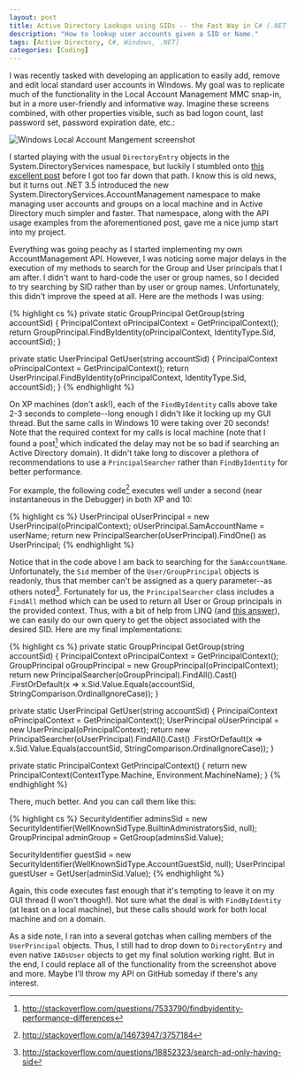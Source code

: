 ```yaml
---
layout: post
title: Active Directory Lookups using SIDs -- the Fast Way in C# (.NET 3.5+)
description: "How to lookup user accounts given a SID or Name."
tags: [Active Directory, C#, Windows, .NET]
categories: [Coding]
---
```


I was recently tasked with developing an application to easily add, remove and edit local standard user accounts in Windows. My goal was to replicate much of the functionality in the Local Account Management MMC snap-in, but in a more user-friendly and informative way. Imagine these screens combined, with other properties visible, such as bad logon count, last password set, password expiration date, etc.:

<img src="{{ site.url }}/images/Blog/2016/WindowsLocalAccountMangement.png" alt="Windows Local Account Mangement screenshot">

I started playing with the usual `DirectoryEntry` objects in the System.DirectoryServices namespace, but luckily I stumbled onto <a href="http://www.macaalay.com/2010/06/28/active-directory-c/" target="_blank">this excellent post</a> before I got too far down that path. I know this is old news, but it turns out .NET 3.5 introduced the new System.DirectoryServices.AccountManagement namespace to make managing user accounts and groups on a local machine and in Active Directory much simpler and faster. That namespace, along with the API usage examples from the aforementioned post, gave me a nice jump start into my project.

<!-- more -->

Everything was going peachy as I started implementing my own AccountManagement API. However, I was noticing some major delays in the execution of my methods to search for the Group and User principals that I am after. I didn't want to hard-code the user or group names, so I decided to try searching by SID rather than by user or group names. Unfortunately, this didn't improve the speed at all. Here are the methods I was using:

{% highlight cs %}
private static GroupPrincipal GetGroup(string accountSid)
{
  PrincipalContext oPrincipalContext = GetPrincipalContext();
  return GroupPrincipal.FindByIdentity(oPrincipalContext, IdentityType.Sid, accountSid);
}

private static UserPrincipal GetUser(string accountSid)
{
  PrincipalContext oPrincipalContext = GetPrincipalContext();
  return UserPrincipal.FindByIdentity(oPrincipalContext, IdentityType.Sid, accountSid);
}
{% endhighlight %}

On XP machines (don't ask!), each of the `FindByIdentity` calls above take 2-3 seconds to complete--long enough I didn't like it locking up my GUI thread. But the same calls in Windows 10 were taking over 20 seconds! Note that the required context for my calls is local machine (note that I found a post[^1] which indicated the delay may not be so bad if searching an Active Directory domain). It didn't take long to discover a plethora of recommendations to use a `PrincipalSearcher` rather than `FindByIdentity` for better performance.

[^1]: <http://stackoverflow.com/questions/7533790/findbyidentity-performance-differences>

For example, the following code[^2] executes well under a second (near instantaneous in the Debugger) in both XP and 10:

[^2]: <http://stackoverflow.com/a/14673947/3757184>

{% highlight cs %}
UserPrincipal oUserPrincipal = new UserPrincipal(oPrincipalContext);
oUserPrincipal.SamAccountName = userName;
return new PrincipalSearcher(oUserPrincipal).FindOne() as UserPrincipal;
{% endhighlight %}

Notice that in the code above I am back to searching for the `SamAccountName`. Unfortunately, the `Sid` member of the `User/GroupPrincipal` objects is readonly, thus that member can't be assigned as a query parameter--as others noted[^3]. Fortunately for us, the `PrincipalSearcher` class includes a `FindAll` method which can be used to return all User or Group principals in the provided context. Thus, with a bit of help from LINQ (and <a href=" http://stackoverflow.com/a/37725273/3757184" target="_blank">this answer</a>), we can easily do our own query to get the object associated with the desired SID. Here are my final implementations:

[^3]: <http://stackoverflow.com/questions/18852323/search-ad-only-having-sid>

{% highlight cs %}
private static GroupPrincipal GetGroup(string accountSid)
{
  PrincipalContext oPrincipalContext = GetPrincipalContext();
  GroupPrincipal oGroupPrincipal = new GroupPrincipal(oPrincipalContext);
  return new PrincipalSearcher(oGroupPrincipal).FindAll().Cast<GroupPrincipal>()
  .FirstOrDefault(x => x.Sid.Value.Equals(accountSid, StringComparison.OrdinalIgnoreCase));
}

private static UserPrincipal GetUser(string accountSid)
{
  PrincipalContext oPrincipalContext = GetPrincipalContext();
  UserPrincipal oUserPrincipal = new UserPrincipal(oPrincipalContext);
  return new PrincipalSearcher(oUserPrincipal).FindAll().Cast<UserPrincipal>()
  .FirstOrDefault(x => x.Sid.Value.Equals(accountSid, StringComparison.OrdinalIgnoreCase));
}

private static PrincipalContext GetPrincipalContext()
{
  return new PrincipalContext(ContextType.Machine, Environment.MachineName);
}
{% endhighlight %}

There, much better. And you can call them like this:

{% highlight cs %}
SecurityIdentifier adminsSid = new SecurityIdentifier(WellKnownSidType.BuiltinAdministratorsSid, null);
GroupPrincipal adminGroup = GetGroup(adminsSid.Value);

SecurityIdentifier guestSid = new SecurityIdentifier(WellKnownSidType.AccountGuestSid, null);
UserPrincipal guestUser = GetUser(adminSid.Value);
{% endhighlight %}

Again, this code executes fast enough that it's tempting to leave it on my GUI thread (I won't though!). Not sure what the deal is with `FindByIdentity` (at least on a local machine), but these calls should work for both local machine and on a domain.

As a side note, I ran into a several gotchas when calling members of the `UserPrincipal` objects. Thus, I still had to drop down to `DirectoryEntry` and even native `IADsUser` objects to get my final solution working right. But in the end, I could replace all of the functionality from the screenshot above and more. Maybe I'll throw my API on GitHub someday if there's any interest.